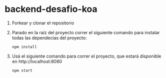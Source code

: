 # backend-desafio-koa

1. Forkear y clonar el repositorio

2. Parado en la raíz del proyecto correr el siguiente comando para instalar todas las dependecias del proyecto:

   ```
   npm install
   ```
   
3. Usá el siguiente comando para correr el proyecto, que estará disponible en http://localhost:8080

   ```
   npm start
   ```